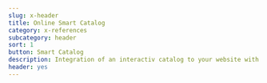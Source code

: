```yaml
---
slug: x-header
title: Online Smart Catalog
category: x-references
subcategory: header
sort: 1
button: Smart Catalog
description: Integration of an interactiv catalog to your website with all your products. <br>  A simple tool to increase your sales without online purchase.
header: yes
---
```

